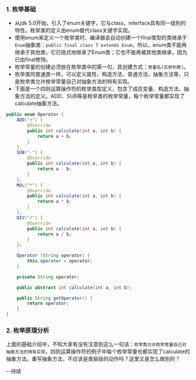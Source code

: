 ### 1. 枚举基础

- 从jdk 5.0开始，引入了enum关键字，它与class，interface具有同一级别的特性。枚举类的定义由enum替代class关键字实现。
- 使用enum来定义一个枚举类时，编译器会自动创建一个final类型的类继承于``Enum``抽象类：``public final class T extends Enum``，所以，enum类不能再继承于其他类，它已隐式地继承了Enum类；它也不能再被其他类继承，因为已由final修饰。
- 枚举常量的创建必须放在枚举类中的第一句，其创建方式：``常量名(实参列表)``。
- 枚举类同普通类一样，可以定义属性、构造方法、普通方法、抽象方法等，只是枚举类允许枚举常量自己对抽象方法的特有实现。
- 下面是一个四则运算操作符的枚举类型定义，包含了成员变量、构造方法、抽象方法的定义。ADD、SUB等是枚举类的枚举常量，每个枚举常量都实现了calculate抽象方法。

```java
public enum Operator {
    ADD("+") {
        @Override
        public int calculate(int a, int b) {
            return a + b;
        }
    },
    SUB("-") {
        @Override
        public int calculate(int a, int b) {
            return a - b;
        }
    },
    MUL("*") {
        @Override
        public int calculate(int a, int b) {
            return a * b;
        }
    },
    DIV("/") {
        @Override
        public int calculate(int a, int b) {
            return a / b;
        }
    };

    Operator (String operator) {
        this.operator = operator;
    }

    private String operator;

    public abstract int calculate(int a, int b);

    public String getOperator() {
        return operator;
    }
}
```

### 2. 枚举原理分析

上面的基础介绍中，不知大家有没有注意到这么一句话：``枚举类允许枚举常量自己对抽象方法的特有实现``，四则运算操作符的例子中每个枚举常量也都实现了calculate的抽象方法。重写抽象方法，不应该是类层级的动作吗？这里又是怎么做到的？

--待续
